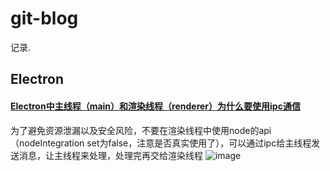 # git-blog
记录. 


## Electron 

#### [Electron中主线程（main）和渲染线程（renderer）为什么要使用ipc通信](https://stackoverflow.com/questions/67344365/electron-why-do-we-need-to-communicate-between-the-main-process-and-the-render)
为了避免资源泄漏以及安全风险，不要在渲染线程中使用node的api（nodeIntegration set为false，注意是否真实使用了），可以通过ipc给主线程发送消息，让主线程来处理，处理完再交给渲染线程
![image](https://user-images.githubusercontent.com/26034018/147847420-e984df62-97d9-4cf2-a810-524b441ace3a.png)

